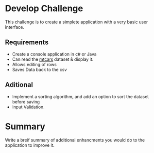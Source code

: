 # Develop Challenge

This challenge is to create a simplete application with a very basic user interface.

## Requirements

* Create a console application in c# or Java 
* Can read the [mtcars](./mtcars.csv) dataset & display it.
* Allows editing of rows
* Saves Data back to the csv

## Aditional
* Implement a sorting algorithm, and add an option to sort the dataset before saving
* Input Validation.

# Summary
Write a breif summary of additional enhancments you would do to the application to improve it.